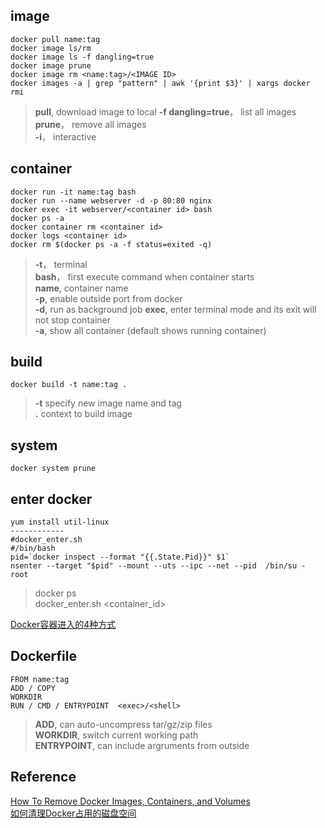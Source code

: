 ## image 
```docker
docker pull name:tag  
docker image ls/rm  
docker image ls -f dangling=true
docker image prune
docker image rm <name:tag>/<IMAGE ID>
docker images -a | grep "pattern" | awk '{print $3}' | xargs docker rmi
```
> **pull**, download image to local 
> **-f dangling=true**， list all <none> images  
> **prune**， remove all <none> images  
> **-i**， interactive  

## container 
```Docker
docker run -it name:tag bash
docker run --name webserver -d -p 80:80 nginx
docker exec -it webserver/<container id> bash
docker ps -a
docker container rm <container id>
docker logs <container id>
docker rm $(docker ps -a -f status=exited -q)
```
> **-t**， terminal  
> **bash**， first execute command when container starts  
> **name**, container name  
> **-p**, enable outside port from docker   
> **-d**, run as background job
> **exec**, enter terminal mode and its exit will not stop container   
> **-a**, show all container (default shows running container)

## build
```Docker
docker build -t name:tag . 
```
> **-t** specify new image name and tag  
> **.** context to build image 

## system
```Docker
docker system prune
```

## enter docker 
```
yum install util-linux  
------------
#docker_enter.sh
#/bin/bash
pid=`docker inspect --format "{{.State.Pid}}" $1`
nsenter --target "$pid" --mount --uts --ipc --net --pid  /bin/su - root

```
> docker ps  
> docker_enter.sh <container_id>

[Docker容器进入的4种方式](https://www.cnblogs.com/xhyan/p/6593075.html)


## Dockerfile
```Docker
FROM name:tag
ADD / COPY
WORKDIR
RUN / CMD / ENTRYPOINT  <exec>/<shell>
```
> **ADD**, can auto-uncompress tar/gz/zip files  
> **WORKDIR**, switch current working path  
> **ENTRYPOINT**, can include argruments from outside  

## Reference
[How To Remove Docker Images, Containers, and Volumes](https://www.digitalocean.com/community/tutorials/how-to-remove-docker-images-containers-and-volumes)  
[如何清理Docker占用的磁盘空间](http://dockone.io/article/3056)
